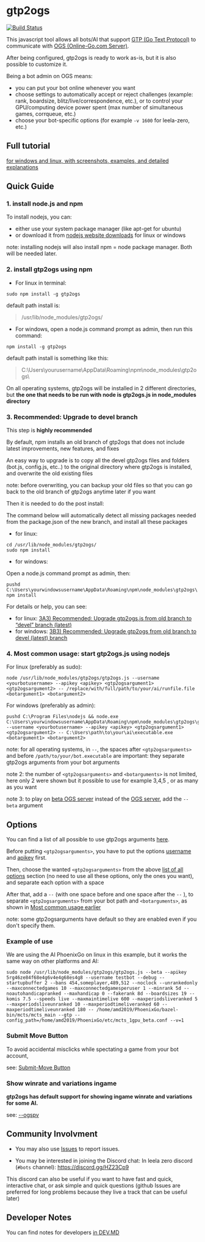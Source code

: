 # gtp2ogs

[![Build Status](https://travis-ci.org/online-go/gtp2ogs.svg?branch=devel)](https://travis-ci.org/online-go/gtp2ogs)

This javascript tool allows all bots/AI that support
[GTP (Go Text Protocol)](https://senseis.xmp.net/?GoTextProtocol)
to communicate with [OGS (Online-Go.com Server)](https://online-go.com/).

After being configured, gtp2ogs is ready to work as-is,
but it is also possible to customize it.

Being a bot admin on OGS means:

- you can put your bot online whenever you want
- choose settings to automatically accept or reject challenges
(example: rank, boardsize, blitz/live/correspondence, etc.), or to
control your GPU/computing device power spent (max number of
simultaneous games, corrqueue, etc.)
- choose your bot-specific options (for example `-v 1600` for leela-zero,
etc.)

## Full tutorial

[for windows and linux, with screenshots, examples, and detailed explanations](https://github.com/wonderingabout/gtp2ogs-tutorial)

## Quick Guide

### 1. install node.js and npm

To install nodejs, you can:

- either use your system package manager (like apt-get for ubuntu)
- or download it from [nodejs website downloads](https://nodejs.org/en/download/)
for linux or windows

note: installing nodejs will also install npm = node package manager. Both
will be needed later.

### 2. install gtp2ogs using npm

- For linux in terminal:

```Shell
sudo npm install -g gtp2ogs
```

default path install is:
> /usr/lib/node_modules/gtp2ogs/

- For windows, open a node.js command prompt as admin, then run this command:

```Shell
npm install -g gtp2ogs
```

default path install is something like this:
> C:\Users\yourusername\AppData\Roaming\npm\node_modules\gtp2ogs\

On all operating systems, gtp2ogs will be installed in 2 different directories, but
**the one that needs to be run with node is gtp2ogs.js in node_modules directory**

### 3. Recommended: Upgrade to devel branch

This step is **highly recommended**

By default, npm installs an old branch of gtp2ogs that does not include latest
improvements, new features, and fixes

An easy way to upgrade is to copy all the devel gtp2ogs files and folders
(bot.js, config.js, etc..) to the original directory where gtp2ogs is
installed, and overwrite the old existing files

note: before overwriting, you can backup your old files so that you can
go back to the old branch of gtp2ogs anytime later if you want

Then it is needed to do the post install:

The command below will automatically detect all missing packages needed
from the package.json of the new branch, and install all these packages

- for linux:

```Shell
cd /usr/lib/node_modules/gtp2ogs/
sudo npm install
```

- for windows:

Open a node.js command prompt as admin, then:

```Shell
pushd C:\Users\yourwindowsusername\AppData\Roaming\npm\node_modules\gtp2ogs\
npm install
```

For details or help, you can see:

- for linux: [3A3) Recommended: Upgrade gtp2ogs.js from old branch to “devel” branch (latest)](https://github.com/wonderingabout/gtp2ogs-tutorial/blob/master/docs/3A3-linux-optional-upgrade-to-devel.md)
- for windows: [3B3) Recommended: Upgrade gtp2ogs from old branch to devel (latest) branch](https://github.com/wonderingabout/gtp2ogs-tutorial/blob/master/docs/3B3-windows-optional-upgrade-to-devel.md)

### 4. Most common usage: start gtp2ogs.js using nodejs

For linux (preferably as sudo):

```Shell
node /usr/lib/node_modules/gtp2ogs/gtp2ogs.js --username <yourbotusername> --apikey <apikey> <gtp2ogsargument1> <gtp2ogsargument2> -- /replace/with/full/path/to/your/ai/runfile.file <botargument1> <botargument2>
```

For windows (preferably as admin):

```Shell
pushd C:\Program Files\nodejs && node.exe C:\Users\yourwindowsusername\AppData\Roaming\npm\node_modules\gtp2ogs\gtp2ogs.js --username <yourbotusername> --apikey <apikey> <gtp2ogsargument1> <gtp2ogsargument2> -- C:\Users\path\to\your\ai\executable.exe <botargument1> <botargument2>
```

note: for all operating systems, in `--`, the spaces after `<gtp2ogsarguments>`
and before `/path/to/your/bot.executable` are important: they separate gtp2ogs
arguments from your bot arguments

note 2: the number of `<gtp2ogsarguments>` and `<botarguments>` is not limited,
here only 2 were shown but it possible to use for example 3,4,5 , or as many as
you want
  
note 3: to play on [beta OGS server](https://beta.online-go.com/) instead of the
[OGS server](https://online-go.com/), add the `--beta` argument

## Options

You can find a list of all possible to use gtp2ogs arguments [here](/docs/OPTIONS-LIST.md).

Before putting `<gtp2ogsarguments>`, you have to put the options [username](https://github.com/online-go/gtp2ogs/blob/devel/docs/OPTIONS-LIST.md#username)
and [apikey](https://github.com/online-go/gtp2ogs/blob/devel/docs/OPTIONS-LIST.md#apikey)
first.

Then, choose the wanted `<gtp2ogsarguments>` from the above [list of all options](/docs/OPTIONS-LIST.md) section (no need to use all these options, only the ones you want),
and separate each option with a space

After that, add a `--` (with one space before and one space after the `--` ),
to separate `<gtp2ogsarguments>` from your bot path and `<botarguments>`, as
shown in
[Most common usage earlier](#4-most-common-usage--start-gtp2ogsjs-using-nodejs)

note: some gtp2ogsarguments have default so they are enabled even if you don't
specify them.

### Example of use

We are using the AI PhoenixGo on linux in this example,
but it works the same way on other platforms and AI:

```Shell
sudo node /usr/lib/node_modules/gtp2ogs/gtp2ogs.js --beta --apikey 5rg46ze84f68e4g6v4e4g68es4g8 --username testbot --debug --startupbuffer 2 --bans 454,someplayer,489,512 --noclock --unrankedonly --maxconnectedgames 10 --maxconnectedgamesperuser 1 --minrank 5d --noautohandicapranked --maxhandicap 0 --fakerank 8d --boardsizes 19 --komis 7.5 --speeds live --maxmaintimelive 600 --maxperiodsliveranked 5 --maxperiodsliveunranked 10 --maxperiodtimeliveranked 60 --maxperiodtimeliveunranked 180 -- /home/amd2019/PhoenixGo/bazel-bin/mcts/mcts_main --gtp --config_path=/home/amd2019/PhoenixGo/etc/mcts_1gpu_beta.conf --v=1
```

### Submit Move Button

To avoid accidental misclicks while spectating a game from
your bot account,

see: [Submit-Move Button](https://github.com/wonderingabout/gtp2ogs-tutorial#important-submit-move-button)

### Show winrate and variations ingame

**gtp2ogs has default support for showing ingame winrate and variations for some AI.**

see: [--ogspv](/docs/OPTIONS-LIST.md/#ogspv)

## Community Involvment

- You may also use [Issues](https://github.com/online-go/gtp2ogs/issues)
to report issues.

- You may be interested in joining the Discord chat:
In leela zero discord (`#bots` channel): <https://discord.gg/HZ23Cp9>

This discord can also be useful if you want to have fast and quick,
interactive chat, or ask simple and quick questions (github Issues are
preferred for long problems because they live a track that can be useful
later)

## Developer Notes

You can find notes for developers [in DEV.MD](/docs/DEV.md)